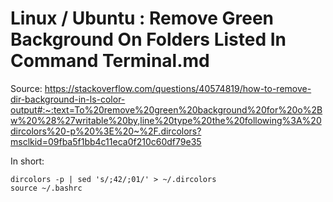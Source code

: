 # Linux / Ubuntu : Remove Green Background On Folders Listed In Command Terminal.md

Source: https://stackoverflow.com/questions/40574819/how-to-remove-dir-background-in-ls-color-output#:~:text=To%20remove%20green%20background%20for%20o%2Bw%20%28%27writable%20by,line%20type%20the%20following%3A%20dircolors%20-p%20%3E%20~%2F.dircolors?msclkid=09fba5f1bb4c11eca0f210c60df79e35

In short:
```
dircolors -p | sed 's/;42/;01/' > ~/.dircolors
source ~/.bashrc
```
